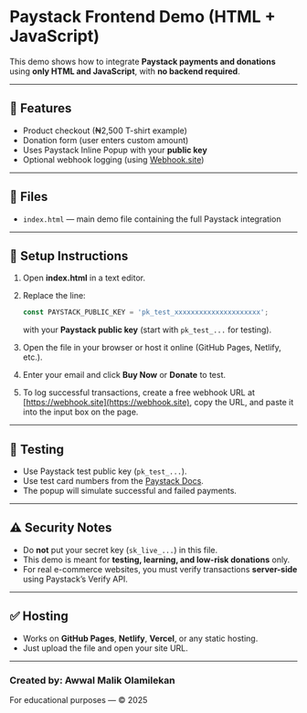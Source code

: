 # Paystack Frontend Demo (HTML + JavaScript)

This demo shows how to integrate **Paystack payments and donations** using **only HTML and JavaScript**, with **no backend required**.

---

## 🚀 Features

- Product checkout (₦2,500 T-shirt example)
- Donation form (user enters custom amount)
- Uses Paystack Inline Popup with your **public key**
- Optional webhook logging (using [Webhook.site](https://webhook.site))

---

## 📂 Files

- `index.html` — main demo file containing the full Paystack integration

---

## 🧩 Setup Instructions

1. Open **index.html** in a text editor.  
2. Replace the line:

   ```js
   const PAYSTACK_PUBLIC_KEY = 'pk_test_xxxxxxxxxxxxxxxxxxxxx';
   ```

   with your **Paystack public key** (start with `pk_test_...` for testing).

3. Open the file in your browser or host it online (GitHub Pages, Netlify, etc.).

4. Enter your email and click **Buy Now** or **Donate** to test.

5. To log successful transactions, create a free webhook URL at [https://webhook.site](https://webhook.site), copy the URL, and paste it into the input box on the page.

---

## 🧪 Testing

- Use Paystack test public key (`pk_test_...`).
- Use test card numbers from the [Paystack Docs](https://paystack.com/docs/payments/test-payments).
- The popup will simulate successful and failed payments.

---

## ⚠️ Security Notes

- Do **not** put your secret key (`sk_live_...`) in this file.
- This demo is meant for **testing, learning, and low-risk donations** only.
- For real e-commerce websites, you must verify transactions **server-side** using Paystack’s Verify API.

---

## ✅ Hosting

- Works on **GitHub Pages**, **Netlify**, **Vercel**, or any static hosting.  
- Just upload the file and open your site URL.

---

### Created by: Awwal Malik Olamilekan  
For educational purposes — © 2025
